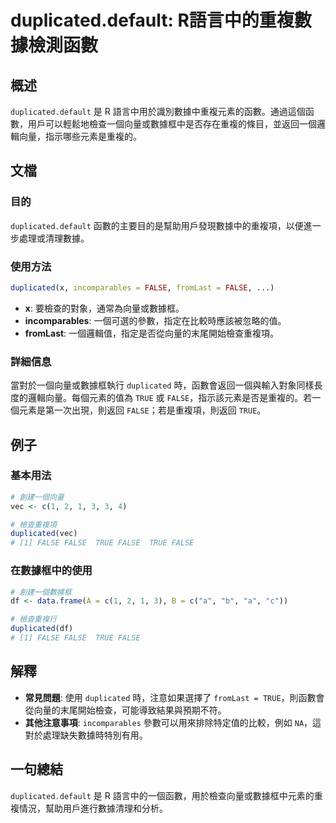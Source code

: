 <!--
Meta Description: # duplicated.default: R語言中的重複數據檢測函數 ## 概述 `duplicated.default` 是 R 語言中用於識別數據中重複元素的函數。通過這個函數，用戶可以輕鬆地檢查一個向量或數據框中是否存在重複的條目，並返回一個邏輯向量，指示哪些元素是重複的。 ## 文檔 ##...
Meta Keywords: false, duplicated, true, default, incomparables
-->

# duplicated.default: R語言中的重複數據檢測函數

## 概述
`duplicated.default` 是 R 語言中用於識別數據中重複元素的函數。通過這個函數，用戶可以輕鬆地檢查一個向量或數據框中是否存在重複的條目，並返回一個邏輯向量，指示哪些元素是重複的。

## 文檔
### 目的
`duplicated.default` 函數的主要目的是幫助用戶發現數據中的重複項，以便進一步處理或清理數據。

### 使用方法
```R
duplicated(x, incomparables = FALSE, fromLast = FALSE, ...)
```

- **x**: 要檢查的對象，通常為向量或數據框。
- **incomparables**: 一個可選的參數，指定在比較時應該被忽略的值。
- **fromLast**: 一個邏輯值，指定是否從向量的末尾開始檢查重複項。

### 詳細信息
當對於一個向量或數據框執行 `duplicated` 時，函數會返回一個與輸入對象同樣長度的邏輯向量。每個元素的值為 `TRUE` 或 `FALSE`，指示該元素是否是重複的。若一個元素是第一次出現，則返回 `FALSE`；若是重複項，則返回 `TRUE`。

## 例子
### 基本用法
```R
# 創建一個向量
vec <- c(1, 2, 1, 3, 3, 4)

# 檢查重複項
duplicated(vec)
# [1] FALSE FALSE  TRUE FALSE  TRUE FALSE
```

### 在數據框中的使用
```R
# 創建一個數據框
df <- data.frame(A = c(1, 2, 1, 3), B = c("a", "b", "a", "c"))

# 檢查重複行
duplicated(df)
# [1] FALSE FALSE  TRUE FALSE
```

## 解釋
- **常見問題**: 使用 `duplicated` 時，注意如果選擇了 `fromLast = TRUE`，則函數會從向量的末尾開始檢查，可能導致結果與預期不符。
- **其他注意事項**: `incomparables` 參數可以用來排除特定值的比較，例如 `NA`，這對於處理缺失數據時特別有用。

## 一句總結
`duplicated.default` 是 R 語言中的一個函數，用於檢查向量或數據框中元素的重複情況，幫助用戶進行數據清理和分析。